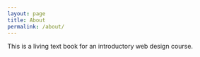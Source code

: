 ```yaml
---
layout: page
title: About
permalink: /about/
---
```


This is a living text book for an introductory web design course.
